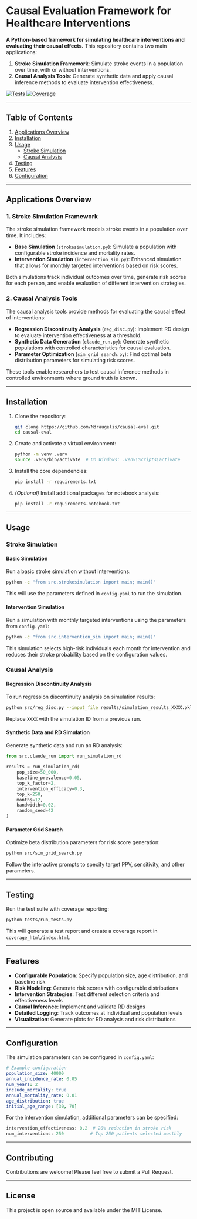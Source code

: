# Causal Evaluation Framework for Healthcare Interventions

**A Python-based framework for simulating healthcare interventions and evaluating their causal effects.** This repository contains two main applications:

1. **Stroke Simulation Framework**: Simulate stroke events in a population over time, with or without interventions.
2. **Causal Analysis Tools**: Generate synthetic data and apply causal inference methods to evaluate intervention effectiveness.

[![Tests](https://img.shields.io/badge/tests-passing-brightgreen.svg)](tests/)
[![Coverage](https://img.shields.io/badge/coverage-100%25-brightgreen.svg)](tests/run_tests.py)

---

## Table of Contents

1. [Applications Overview](#applications-overview)
2. [Installation](#installation)
3. [Usage](#usage)
   - [Stroke Simulation](#stroke-simulation)
   - [Causal Analysis](#causal-analysis)
4. [Testing](#testing)
5. [Features](#features)
6. [Configuration](#configuration)

---

## Applications Overview

### 1. Stroke Simulation Framework

The stroke simulation framework models stroke events in a population over time. It includes:

- **Base Simulation** (`strokesimulation.py`): Simulate a population with configurable stroke incidence and mortality rates.
- **Intervention Simulation** (`intervention_sim.py`): Enhanced simulation that allows for monthly targeted interventions based on risk scores.

Both simulations track individual outcomes over time, generate risk scores for each person, and enable evaluation of different intervention strategies.

### 2. Causal Analysis Tools

The causal analysis tools provide methods for evaluating the causal effect of interventions:

- **Regression Discontinuity Analysis** (`reg_disc.py`): Implement RD design to evaluate intervention effectiveness at a threshold.
- **Synthetic Data Generation** (`claude_run.py`): Generate synthetic populations with controlled characteristics for causal evaluation.
- **Parameter Optimization** (`sim_grid_search.py`): Find optimal beta distribution parameters for simulating risk scores.

These tools enable researchers to test causal inference methods in controlled environments where ground truth is known.

---

## Installation

1. Clone the repository:
   ```bash
   git clone https://github.com/Mdraugelis/causal-eval.git
   cd causal-eval
   ```

2. Create and activate a virtual environment:
   ```bash
   python -m venv .venv
   source .venv/bin/activate  # On Windows: .venv\Scripts\activate
   ```

3. Install the core dependencies:
   ```bash
   pip install -r requirements.txt
   ```

4. *(Optional)* Install additional packages for notebook analysis:
   ```bash
   pip install -r requirements-notebook.txt
   ```

---

## Usage

### Stroke Simulation

#### Basic Simulation

Run a basic stroke simulation without interventions:

```bash
python -c "from src.strokesimulation import main; main()"
```

This will use the parameters defined in `config.yaml` to run the simulation.

#### Intervention Simulation

Run a simulation with monthly targeted interventions using the parameters from `config.yaml`:

```bash
python -c "from src.intervention_sim import main; main()"
```

This simulation selects high-risk individuals each month for intervention and reduces their stroke probability based on the configuration values.

### Causal Analysis

#### Regression Discontinuity Analysis

To run regression discontinuity analysis on simulation results:

```bash
python src/reg_disc.py --input_file results/simulation_results_XXXX.pkl
```

Replace `XXXX` with the simulation ID from a previous run.

#### Synthetic Data and RD Simulation

Generate synthetic data and run an RD analysis:

```python
from src.claude_run import run_simulation_rd

results = run_simulation_rd(
    pop_size=50_000,
    baseline_prevalence=0.05,
    top_k_factor=2,
    intervention_efficacy=0.3,
    top_k=250,
    months=12,
    bandwidth=0.02,
    random_seed=42
)
```

#### Parameter Grid Search

Optimize beta distribution parameters for risk score generation:

```bash
python src/sim_grid_search.py
```

Follow the interactive prompts to specify target PPV, sensitivity, and other parameters.

---

## Testing

Run the test suite with coverage reporting:

```bash
python tests/run_tests.py
```

This will generate a test report and create a coverage report in `coverage_html/index.html`.

---

## Features

- **Configurable Population**: Specify population size, age distribution, and baseline risk
- **Risk Modeling**: Generate risk scores with configurable distributions
- **Intervention Strategies**: Test different selection criteria and effectiveness levels
- **Causal Inference**: Implement and validate RD designs
- **Detailed Logging**: Track outcomes at individual and population levels
- **Visualization**: Generate plots for RD analysis and risk distributions

---

## Configuration

The simulation parameters can be configured in `config.yaml`:

```yaml
# Example configuration
population_size: 40000
annual_incidence_rate: 0.05
num_years: 2
include_mortality: true
annual_mortality_rate: 0.01
age_distribution: true
initial_age_range: [30, 70]
```

For the intervention simulation, additional parameters can be specified:

```python
intervention_effectiveness: 0.2  # 20% reduction in stroke risk
num_interventions: 250          # Top 250 patients selected monthly
```

---

## Contributing

Contributions are welcome! Please feel free to submit a Pull Request.

---

## License

This project is open source and available under the MIT License.
